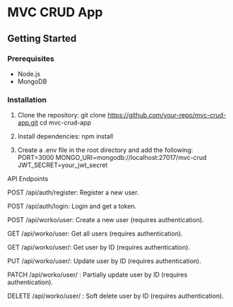 # MVC CRUD App

## Getting Started

### Prerequisites

- Node.js
- MongoDB

### Installation

1. Clone the repository:
   git clone https://github.com/your-repo/mvc-crud-app.git
   cd mvc-crud-app

2. Install dependencies:
   npm install

3. Create a .env file in the root directory and add the following:
   PORT=3000
   MONGO_URI=mongodb://localhost:27017/mvc-crud
   JWT_SECRET=your_jwt_secret

API Endpoints

  POST /api/auth/register: Register a new user. 
  
  POST /api/auth/login: Login and get a token.
  
  POST /api/worko/user: Create a new user (requires authentication).
  
  GET /api/worko/user: Get all users (requires authentication).
  
  GET /api/worko/user/: Get user by ID (requires authentication).
  
  PUT /api/worko/user/: Update user by ID (requires authentication).
  
  PATCH /api/worko/user/ : Partially update user by ID (requires authentication).
  
  DELETE /api/worko/user/ : Soft delete user by ID (requires authentication).

 
